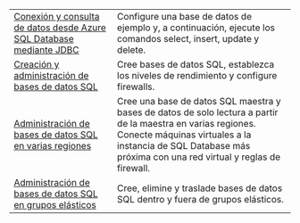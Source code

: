 |  |  |
|---------|---------|
| [Conexión y consulta de datos desde Azure SQL Database mediante JDBC][4] | Configure una base de datos de ejemplo y, a continuación, ejecute los comandos select, insert, update y delete. |
| [Creación y administración de bases de datos SQL][1] | Cree bases de datos SQL, establezca los niveles de rendimiento y configure firewalls.|
| [Administración de bases de datos SQL en varias regiones][2] | Cree una base de datos SQL maestra y bases de datos de solo lectura a partir de la maestra en varias regiones. Conecte máquinas virtuales a la instancia de SQL Database más próxima con una red virtual y reglas de firewall. | 
| [Administración de bases de datos SQL en grupos elásticos][3] | Cree, elimine y traslade bases de datos SQL dentro y fuera de grupos elásticos. | 

[1]: https://azure.microsoft.com/resources/samples/sql-database-java-manage-db/
[2]: https://azure.microsoft.com/resources/samples/sql-database-java-manage-sql-databases-across-regions/
[3]: ../java-sdk-manage-sql-elastic-pools.md
[4]: https://docs.microsoft.com/azure/sql-database/sql-database-connect-query-java